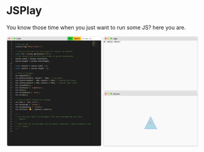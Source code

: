# JSPlay

You know those time when you just want to run some JS? here you are.

![JSPlay screen](assets/demo.png "JSPlay")
